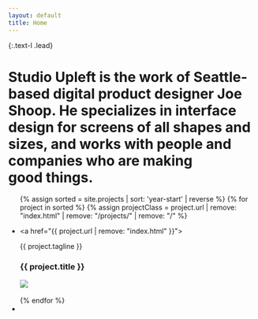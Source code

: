 ```yaml
---
layout: default
title: Home
---
```


{:.text-l .lead}
# **Studio Upleft** is the work of Seattle-based digital product designer Joe Shoop. He specializes in interface design for screens of all shapes and sizes, and works with people and companies who are making good&nbsp;things.

<ul class="projects">

{% assign sorted = site.projects | sort: 'year-start' | reverse %}
{% for project in sorted %}
{% assign projectClass = project.url | remove: "index.html" | remove: "/projects/" | remove: "/" %}
    <li class="project project-{{ projectClass }}">
        <a href="{{ project.url | remove: "index.html" }}">
            <div class="project-title-group">
                <p class="text-label">{{ project.tagline }}</p>
                <h3>
                    {{ project.title }}
                </h3>
            </div>
            <div class="project-thumbnail">
                <img src="{{ project.url | remove: 'index.html'}}{{ project.thumbnail }}" />
            </div>
        </a>
    </li>		
{% endfor %}
    <li class="project-background"></li>
</ul>
